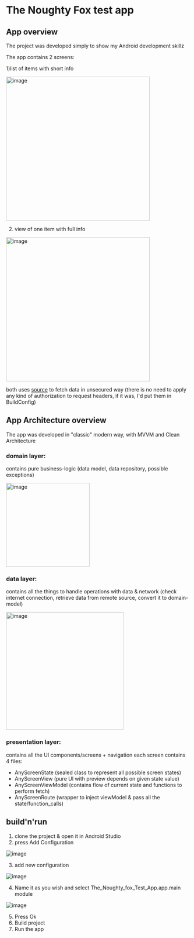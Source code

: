 # The Noughty Fox test app

## App overview
The project was developed simply to show my Android development skillz

The app contains 2 screens:

1)list of items with short info 

<img width="394" alt="image" src="https://github.com/Knurenko/the-noughty-fox-test-task/assets/18510675/03efc957-1c39-4fef-9933-d773400904ec">

2) view of one item with full info

<img width="394" alt="image" src="https://github.com/Knurenko/the-noughty-fox-test-task/assets/18510675/0e5988c7-fef5-4f7a-9623-fe865d24baf0">

  
 both uses [source](https://jsonplaceholder.typicode.com) to fetch data in unsecured way (there is no need to apply any kind of authorization to request headers, if it was, I'd put them in BuildConfig)

## App Architecture overview

The app was developed in "classic" modern way, with MVVM and Clean Architecture
### domain layer:
contains pure business-logic (data model, data repository, possible exceptions)

<img width="229" alt="image" src="https://github.com/Knurenko/the-noughty-fox-test-task/assets/18510675/db3d7909-af88-461a-8e54-853266497d01">


### data layer:
contains all the things to handle operations with data & network (check internet connection, retrieve data from remote source, convert it to domain-model)

<img width="322" alt="image" src="https://github.com/Knurenko/the-noughty-fox-test-task/assets/18510675/8e7f2aae-a447-4bf2-9380-955966f46b99">

### presentation layer:
contains all the UI components/screens + navigation
each screen contains 4 files: 
 - AnyScreenState (sealed class to represent all possible screen states)
 - AnyScreenView (pure UI with preview depends on given state value)
 - AnyScreenViewModel (contains flow of current state and functions to perform fetch)
 - AnyScreenRoute (wrapper to inject viewModel & pass all the state/function_calls)



## build'n'run
1) clone the project & open it in Android Studio
2) press Add Configuration


![image](https://github.com/Knurenko/the-noughty-fox-test-task/assets/18510675/bb06fb09-58e5-4052-ad75-3fc231e37edf)

3) add new configuration

![image](https://github.com/Knurenko/the-noughty-fox-test-task/assets/18510675/0cbaddbb-ed1c-4371-8033-57f4e29a975c)

4) Name it as you wish and select The_Noughty_fox_Test_App.app.main module

![image](https://github.com/Knurenko/the-noughty-fox-test-task/assets/18510675/a0dbbd22-28f0-4320-8fd6-41b0912ac84d)

5) Press Ok
6) Build project
7) Run the app
